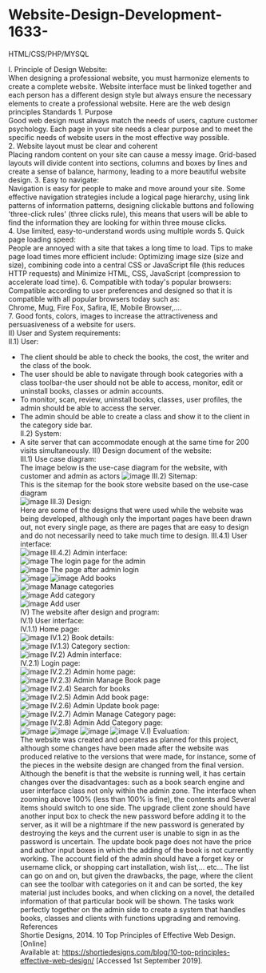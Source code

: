 # Website-Design-Development-1633-
HTML/CSS/PHP/MYSQL

I.  	Principle of Design Website:    
 When designing a professional website, you must harmonize elements to create a complete website. Website interface must be linked together and each person has a different design style but always ensure the necessary elements to create a professional website. Here are the web design principles Standards  1. Purpose  
Good web design must always match the needs of users, capture customer psychology. Each page in your site needs a clear purpose and to meet the specific needs of website users in the most effective way possible.  
2. Website layout must be clear and coherent  
Placing random content on your site can cause a messy image. Grid-based layouts will divide content into sections, columns and boxes by lines and create a sense of balance, harmony, leading to a more beautiful website design.  3. Easy to navigate:  
Navigation is easy for people to make and move around your site. Some effective navigation strategies include a logical page hierarchy, using link patterns of information patterns, designing clickable buttons and following 'three-click rules' (three clicks rule), this means that users will be able to find the information they are looking for within three mouse clicks.  
4. Use limited, easy-to-understand words using multiple words 5. Quick page loading speed:  
People are annoyed with a site that takes a long time to load. Tips to make page load times more efficient include: Optimizing image size (size and size), combining code into a central CSS or JavaScript file (this reduces HTTP requests) and Minimize HTML, CSS, JavaScript (compression to accelerate load time).  6. Compatible with today's popular browsers:  
Compatible according to user preferences and designed so that it is compatible with all popular browsers today such as:  
Chrome, Mug, Fire Fox, Safira, IE, Mobile Browser,….  
7. Good fonts, colors, images to increase the attractiveness and persuasiveness of a website for users.  
 II)  	User and System requirements:  
II.1) User: 
-	The client should be able to check the books, the cost, the writer and the class of the book.  
-	The user should be able to navigate through book categories with a class toolbar-the user should not be able to access, monitor, edit or uninstall books, classes or admin accounts.   
-	To monitor, scan, review, uninstall books, classes, user profiles, the admin should be able to access the server.  
-	The admin should be able to create a class and show it to the client in the category side bar.  
II.2) System:  
 - A site server that can accommodate enough at the same time for 200 visits simultaneously. III) Design document of the website:  
III.1) Use case diagram:  
The image below is the use-case diagram for the website, with customer and admin as actors 
![image](https://user-images.githubusercontent.com/94780400/144750822-eefc1873-549b-4ce8-9bba-5f5da04df00f.png)
III.2) Sitemap:  
This is the sitemap for the book store website based on the use-case diagram   
![image](https://user-images.githubusercontent.com/94780400/144750834-5c7a5e9d-f0e8-4807-a413-f91fe0387c41.png)
III.3) Design:  
Here are some of the designs that were used while the website was being developed, although only the important pages have been drawn out, not every single page, as there are pages that are easy to design and do not necessarily need to take much time to design. 
III.4.1) User interface:  
![image](https://user-images.githubusercontent.com/94780400/144750847-4fc533a3-faa2-4ab9-801b-31b5c3382b32.png)
III.4.2) Admin interface:  
![image](https://user-images.githubusercontent.com/94780400/144750855-cc0ae7c9-33eb-43bb-8e81-f4ac9bea6a27.png)
The login page for the admin  
![image](https://user-images.githubusercontent.com/94780400/144750866-ca8b77a8-cc60-4128-acf0-4079eb03410d.png)
The page after admin login  
![image](https://user-images.githubusercontent.com/94780400/144750880-859f21a3-9a0d-47ab-946c-a7c7b5323b5d.png)
![image](https://user-images.githubusercontent.com/94780400/144750886-a0131e2c-dd46-4b8e-8e91-0a7cb4d473fc.png)
Add books  
![image](https://user-images.githubusercontent.com/94780400/144750891-26b869e1-d917-40da-ba5f-35667c40701e.png)
Manage categories  
![image](https://user-images.githubusercontent.com/94780400/144750901-d40c1c74-bb2c-44a5-aaef-d0a2535f7291.png)
Add category  
![image](https://user-images.githubusercontent.com/94780400/144750909-c5321545-05be-4b4c-ba91-888bd3ba2001.png)
Add user  
IV)  The website after design and program:  
IV.1) User interface:  
IV.1.1) Home page:  
![image](https://user-images.githubusercontent.com/94780400/144750925-fcea4a32-92b5-4291-8824-0519f17db248.png)
IV.1.2) Book details:  
![image](https://user-images.githubusercontent.com/94780400/144750943-6f593282-55cb-4809-bcb3-6f8bbc727519.png)
IV.1.3) Category section:  
![image](https://user-images.githubusercontent.com/94780400/144750952-4e26b799-0b86-4415-9b24-484a59b75a76.png)
IV.2) Admin interface:  
IV.2.1) Login page:  
![image](https://user-images.githubusercontent.com/94780400/144750962-19b526f5-1f58-44e3-b3fb-6936b659c163.png)
IV.2.2) Admin home page:  
![image](https://user-images.githubusercontent.com/94780400/144750972-4dff5fa0-4bd4-4f2d-8773-824ddb75fe3a.png)
IV.2.3) Admin Manage Book page  
![image](https://user-images.githubusercontent.com/94780400/144750994-53f2bfbf-417c-43d4-8bd7-83947d1f7eb0.png)
IV.2.4) Search for books  
![image](https://user-images.githubusercontent.com/94780400/144751000-74818622-db40-43ba-b0f1-cc2be1e88a8d.png)
IV.2.5) Admin Add book page:  
![image](https://user-images.githubusercontent.com/94780400/144751011-55b5c7ad-280b-4aa4-bcc0-fdaab086c2ee.png)
IV.2.6) Admin Update book page:  
![image](https://user-images.githubusercontent.com/94780400/144751017-9147cc74-af04-4594-8c60-9bf3c0d20e71.png)
IV.2.7) Admin Manage Category page:  
![image](https://user-images.githubusercontent.com/94780400/144751028-2efd7390-9fed-4f66-a633-9b4b31d4cdda.png)
IV.2.8) Admin Add Category page:  
![image](https://user-images.githubusercontent.com/94780400/144751036-7c751df6-fa8e-421f-b0ba-66c8352ce89b.png)
![image](https://user-images.githubusercontent.com/94780400/144751039-20d1fe44-f3a0-4f6e-ab76-85fa29e5bb32.png)
![image](https://user-images.githubusercontent.com/94780400/144751043-f558ef93-1ce5-4ba9-9c54-767f53294d2e.png)
![image](https://user-images.githubusercontent.com/94780400/144751046-e49b2546-fdf1-4fdf-bb67-4d3b4e9b95db.png)
V.I) Evaluation:  
The website was created and operates as planned for this project, although some changes have been made after the website was produced relative to the versions that were made, for instance, some of the pieces in the website design are changed from the final version. Although the benefit is that the website is running well, it has certain changes over the disadvantages: such as a book search engine and user interface class not only within the admin zone. The interface when zooming above 100% (less than 100% is fine), the contents and Several items should switch to one side. The upgrade client zone should have another input box to check the new password before adding it to the server, as it will be a nightmare if the new password is generated by destroying the keys and the current user is unable to sign in as the password is uncertain. The update book page does not have the price and author input boxes in which the adding of the book is not currently working. The account field of the admin should have a forget key or username click, or shopping cart installation, wish list,... etc... 
The list can go on and on, but given the drawbacks, the page, where the client can see the toolbar with categories on it and can be sorted, the key material just includes books, and when clicking on a novel, the detailed information of that particular book will be shown. The tasks work perfectly together on the admin side to create a system that handles books, classes and clients with functions upgrading and removing. 
References  
Shortie Designs, 2014. 10 Top Principles of Effective Web Design. [Online]   
Available at: https://shortiedesigns.com/blog/10-top-principles-effective-web-design/ [Accessed 1st September 2019].  

